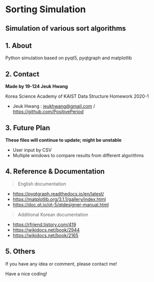 Sorting Simulation
======
Simulation of various sort algorithms
------

## 1. About

Python simulation based on pyqt5, pyqtgraph and matplotlib

## 2. Contact

**Made by 19-124 Jeuk Hwang**

Korea Science Academy of KAIST Data Structure Homework 2020-1

* Jeuk Hwang : jeukhwang@gmail.com / https://github.com/PositivePeriod

## 3. Future Plan

**These files will continue to update; might be unstable**

- User input by CSV
- Multiple windows to compare results from different algorithms

## 4. Reference & Documentation

> English documentation

- https://pyqtgraph.readthedocs.io/en/latest/
- https://matplotlib.org/3.1.1/gallery/index.html
- https://doc.qt.io/qt-5/qtdesigner-manual.html

> Additional Korean documentation

- https://rfriend.tistory.com/419
- https://wikidocs.net/book/2944
- https://wikidocs.net/book/2165

## 5. Others
If you have any idea or comment, please contact me!

Have a nice coding!
